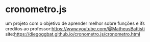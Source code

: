 # cronometro.js
um projeto com o objetivo de aprender melhor sobre funções e ifs <br>
creditos ao professor:https://www.youtube.com/@MatheusBattisti <br>
site:https://diegoggbat.github.io/cronometro.js/cronometro.html
